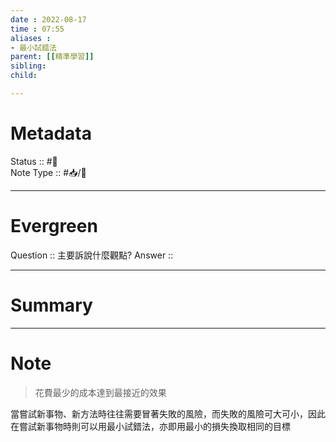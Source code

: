 ```yaml
---
date : 2022-08-17
time : 07:55
aliases :
- 最小試錯法
parent: [[精準學習]]
sibling:
child: 

---
```


# Metadata
Status :: #🌱 <br>
Note Type :: #📥/📘 <br>

---
# Evergreen
Question :: 主要訴說什麼觀點?
Answer :: 


---

# Summary


---

# Note

>花費最少的成本達到最接近的效果

當嘗試新事物、新方法時往往需要冒著失敗的風險，而失敗的風險可大可小，因此在嘗試新事物時則可以用最小試錯法，亦即用最小的損失換取相同的目標
